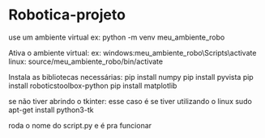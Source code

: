 # Robotica-projeto

use um ambiente virtual
ex: python -m venv meu_ambiente_robo

Ativa o ambiente virtual:
ex:
windows:meu_ambiente_robo\Scripts\activate
linux: source/meu_ambiente_robo/bin/activate

Instala as bibliotecas necessárias:
pip install numpy 
pip install pyvista
pip install roboticstoolbox-python
pip install matplotlib


se não tiver abrindo o tkinter:
esse caso é se tiver utilizando o linux
sudo apt-get install python3-tk


roda o nome do script.py e é pra funcionar
